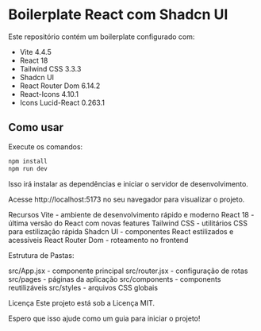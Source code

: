 # Boilerplate React com Shadcn UI

Este repositório contém um boilerplate configurado com:

- Vite 4.4.5
- React 18
- Tailwind CSS 3.3.3
- Shadcn UI
- React Router Dom 6.14.2
- React-Icons 4.10.1
- Icons Lucid-React 0.263.1

## Como usar

Execute os comandos:

```bash
npm install
npm run dev
```

Isso irá instalar as dependências e iniciar o servidor de desenvolvimento.

Acesse http://localhost:5173 no seu navegador para visualizar o projeto.

Recursos
Vite - ambiente de desenvolvimento rápido e moderno
React 18 - última versão do React com novas features
Tailwind CSS - utilitários CSS para estilização rápida
Shadcn UI - componentes React estilizados e acessíveis
React Router Dom - roteamento no frontend

Estrutura de Pastas:

src/App.jsx - componente principal
src/router.jsx - configuração de rotas
src/pages - páginas da aplicação
src/components - components reutilizáveis
src/styles - arquivos CSS globais

Licença
Este projeto está sob a Licença MIT.

Espero que isso ajude como um guia para iniciar o projeto!
